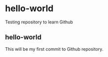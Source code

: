 # hello-world
Testing repository to learn Github

## hello-world
This will be my first commit to Github repository.
